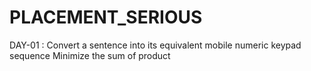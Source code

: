 # PLACEMENT_SERIOUS
DAY-01 : Convert a sentence into its equivalent mobile numeric keypad sequence
         Minimize the sum of product
